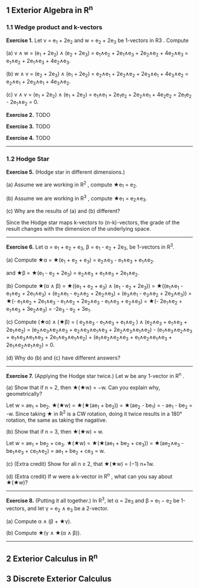 ## 1 Exterior Algebra in R<sup>n</sup>

### 1.1 Wedge product and k-vectors

**Exercise 1.** Let v = e<sub>1</sub> + 2e<sub>2</sub> and w = e<sub>2</sub> + 2e<sub>3</sub> be 1-vectors in R3 . Compute 

(a) v ∧ w = (e<sub>1</sub> + 2e<sub>2</sub>) ∧ (e<sub>2</sub> + 2e<sub>3</sub>) = e<sub>1</sub>∧e<sub>2</sub> + 2e<sub>1</sub>∧e<sub>3</sub> + 2e<sub>2</sub>∧e<sub>2</sub> + 4e<sub>2</sub>∧e<sub>3</sub> = e<sub>1</sub>∧e<sub>2</sub> + 2e<sub>1</sub>∧e<sub>3</sub> + 4e<sub>2</sub>∧e<sub>3</sub>.

(b) w ∧ v = (e<sub>2</sub> + 2e<sub>3</sub>) ∧ (e<sub>1</sub> + 2e<sub>2</sub>) = e<sub>2</sub>∧e<sub>1</sub> + 2e<sub>2</sub>∧e<sub>2</sub> + 2e<sub>3</sub>∧e<sub>1</sub> + 4e<sub>3</sub>∧e<sub>2</sub> =  e<sub>2</sub>∧e<sub>1</sub> + 2e<sub>3</sub>∧e<sub>1</sub> + 4e<sub>3</sub>∧e<sub>2</sub>.

(c) v ∧ v = (e<sub>1</sub> + 2e<sub>2</sub>) ∧ (e<sub>1</sub> + 2e<sub>2</sub>) = e<sub>1</sub>∧e<sub>1</sub> + 2e<sub>1</sub>e<sub>2</sub>  + 2e<sub>2</sub>∧e<sub>1</sub> + 4e<sub>2</sub>e<sub>2</sub> = 2e<sub>1</sub>e<sub>2</sub> - 2e<sub>1</sub>∧e<sub>2</sub> = 0.

**Exercise 2.** TODO

**Exercise 3.** TODO

**Exercise 4.** TODO 


---

### 1.2 Hodge Star

**Exercise 5.** (Hodge star in different dimensions.) 

(a) Assume we are working in R<sup>2</sup> , compute ★e<sub>1</sub> = e<sub>2</sub>.

(b) Assume we are working in R<sup>3</sup> , compute ★e<sub>1</sub> = e<sub>2</sub>∧e<sub>3</sub>.

(c) Why are the results of (a) and (b) different?

Since the Hodge star maps k-vectors to (n-k)-vectors, the grade of the result changes with the dimension of the underlying space.

---

**Exercise 6.** Let α = e<sub>1</sub> + e<sub>2</sub> + e<sub>3</sub>, β =  e<sub>1</sub> - e<sub>2</sub> + 2e<sub>3</sub>, be 1-vectors in R<sup>3</sup>. 

(a) Compute ★α = ★(e<sub>1</sub> + e<sub>2</sub> + e<sub>3</sub>) =  e<sub>2</sub>∧e<sub>3</sub> - e<sub>1</sub>∧e<sub>3</sub> + e<sub>1</sub>∧e<sub>2</sub>.

and ★β = ★(e<sub>1</sub> - e<sub>2</sub> + 2e<sub>3</sub>) =  e<sub>2</sub>∧e<sub>3</sub> + e<sub>1</sub>∧e<sub>3</sub> + 2e<sub>1</sub>∧e<sub>2</sub>.

(b) Compute ★(α ∧ β) = ★((e<sub>1</sub> + e<sub>2</sub> + e<sub>3</sub>) ∧ (e<sub>1</sub> - e<sub>2</sub> + 2e<sub>3</sub>)) 
= ★((e<sub>1</sub>∧e<sub>1</sub> - e<sub>1</sub>∧e<sub>2</sub> + 2e<sub>1</sub>∧e<sub>3</sub>) + (e<sub>2</sub>∧e<sub>1</sub> - e<sub>2</sub>∧e<sub>2</sub> + 2e<sub>2</sub>∧e<sub>3</sub>) + (e<sub>3</sub>∧e<sub>1</sub> - e<sub>3</sub>∧e<sub>2</sub> + 2e<sub>3</sub>∧e<sub>3</sub>))
= ★(- e<sub>1</sub>∧e<sub>2</sub> + 2e<sub>1</sub>∧e<sub>3</sub> - e<sub>1</sub>∧e<sub>2</sub> + 2e<sub>2</sub>∧e<sub>3</sub> - e<sub>1</sub>∧e<sub>3</sub> + e<sub>2</sub>∧e<sub>3</sub>)
= ★(- 2e<sub>1</sub>∧e<sub>2</sub> + e<sub>1</sub>∧e<sub>3</sub> + 3e<sub>2</sub>∧e<sub>3</sub>) = -2e<sub>3</sub> - e<sub>2</sub> + 3e<sub>1</sub>.

(c) Compute (★α) ∧ (★β) = ( e<sub>2</sub>∧e<sub>3</sub> - e<sub>1</sub>∧e<sub>3</sub> + e<sub>1</sub>∧e<sub>2</sub> ) ∧ (e<sub>2</sub>∧e<sub>3</sub> + e<sub>1</sub>∧e<sub>3</sub> + 2e<sub>1</sub>∧e<sub>2</sub>)
= (e<sub>2</sub>∧e<sub>3</sub>∧e<sub>2</sub>∧e<sub>3</sub> + e<sub>2</sub>∧e<sub>3</sub>∧e<sub>1</sub>∧e<sub>3</sub> + 2e<sub>2</sub>∧e<sub>3</sub>∧e<sub>1</sub>∧e<sub>2</sub>) - (e<sub>1</sub>∧e<sub>3</sub>∧e<sub>2</sub>∧e<sub>3</sub> + e<sub>1</sub>∧e<sub>3</sub>∧e<sub>1</sub>∧e<sub>3</sub> + 2e<sub>1</sub>∧e<sub>3</sub>∧e<sub>1</sub>∧e<sub>2</sub>) + (e<sub>1</sub>∧e<sub>2</sub>∧e<sub>2</sub>∧e<sub>3</sub> + e<sub>1</sub>∧e<sub>2</sub>∧e<sub>1</sub>∧e<sub>3</sub> + 2e<sub>1</sub>∧e<sub>2</sub>∧e<sub>1</sub>∧e<sub>2</sub>)
= 0.

(d) Why do (b) and (c) have different answers?



---

**Exercise 7.** (Applying the Hodge star twice.) Let w be any 1-vector in R<sup>n</sup> . 

(a) Show that if n = 2, then ★(★w) = −w. Can you explain why, geometrically? 

Let w = ae<sub>1</sub> + be<sub>2</sub>. ★(★w) = ★(★(ae<sub>1</sub> + be<sub>2</sub>)) = ★(ae<sub>2</sub> - be<sub>1</sub>) = - ae<sub>1</sub> - be<sub>2</sub> = -w.
Since taking ★ in  R<sup>2</sup> is a CW rotation, doing it twice results in a 180° rotation, the same as taking the nagative.

(b) Show that if n = 3, then ★(★w) = w. 

Let w = ae<sub>1</sub> + be<sub>2</sub> + ce<sub>3</sub>. ★(★w) = ★(★(ae<sub>1</sub> + be<sub>2</sub> + ce<sub>3</sub>)) 
= ★(ae<sub>2</sub>∧e<sub>3</sub> - be<sub>1</sub>∧e<sub>3</sub> + ce<sub>1</sub>∧e<sub>2</sub>) = ae<sub>1</sub> + be<sub>2</sub> + ce<sub>3</sub> = w.

(c) (Extra credit) Show for all n ≥ 2, that ★(★w) = (−1) n+1w. 

(d) (Extra credit) If w were a k-vector in R<sup>n</sup> , what can you say about ★(★w)?

---

**Exercise 8.** (Putting it all together.) 
In R<sup>3</sup>, let α = 2e<sub>3</sub> and β = e<sub>1</sub> − e<sub>2</sub> be 1-vectors, and let γ = e<sub>2</sub> ∧ e<sub>3</sub> be a 2-vector. 

(a) Compute α ∧ (β + ★γ). 

(b) Compute ★(γ ∧ ★(α ∧ β)).

---

## 2 Exterior Calculus in R<sup>n</sup>

## 3 Discrete Exterior Calculus

